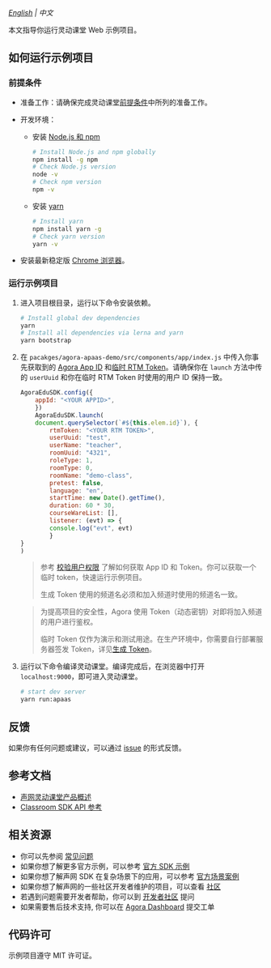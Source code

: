 _[English](README.md) | 中文_

本文指导你运行灵动课堂 Web 示例项目。

## 如何运行示例项目

### 前提条件

- 准备工作：请确保完成灵动课堂[前提条件](https://docs.agora.io/cn/agora-class/agora_class_prep?platform=Web)中所列的准备工作。

- 开发环境：

  - 安装 [Node.js 和 npm](https://www.npmjs.com/)

    ```bash
    # Install Node.js and npm globally
    npm install -g npm
    # Check Node.js version
    node -v
    # Check npm version
    npm -v
    ```

  - 安装 [yarn](https://yarnpkg.com/)

    ```bash
    # Install yarn
    npm install yarn -g
    # Check yarn version
    yarn -v
    ```

- 安装最新稳定版 [Chrome 浏览器](https://www.google.cn/chrome/)。

### 运行示例项目

1. 进入项目根目录，运行以下命令安装依赖。

   ```bash
   # Install global dev dependencies
   yarn
   # Install all dependencies via lerna and yarn
   yarn bootstrap
   ```

2. 在 `pacakges/agora-apaas-demo/src/components/app/index.js` 中传入你事先获取到的 [Agora App ID](https://docs.agora.io/cn/agora-class/agora_class_prep?platform=Web#1-%E5%88%9B%E5%BB%BA-agora-%E9%A1%B9%E7%9B%AE%E5%B9%B6%E8%8E%B7%E5%8F%96-app-id-%E5%92%8C-app-%E8%AF%81%E4%B9%A6) 和[临时 RTM Token](https://docs.agora.io/cn/agora-class/agora_class_prep?platform=Web#5-%E7%94%9F%E6%88%90-rtm-token)。请确保你在 `launch` 方法中传的 `userUuid` 和你在临时 RTM Token 时使用的用户 ID 保持一致。

   ```js
   AgoraEduSDK.config({
       appId: "<YOUR APPID>",
       })
       AgoraEduSDK.launch(
       document.querySelector(`#${this.elem.id}`), {
           rtmToken: "<YOUR RTM TOKEN>",
           userUuid: "test",
           userName: "teacher",
           roomUuid: "4321",
           roleType: 1,
           roomType: 0,
           roomName: "demo-class",
           pretest: false,
           language: "en",
           startTime: new Date().getTime(),
           duration: 60 * 30,
           courseWareList: [],
           listener: (evt) => {
           console.log("evt", evt)
           }
   }
   )
   ```

      > 参考 [校验用户权限](https://docs.agora.io/cn/Agora%20Platform/token) 了解如何获取 App ID 和 Token。你可以获取一个临时 token，快速运行示例项目。
   >
   > 生成 Token 使用的频道名必须和加入频道时使用的频道名一致。

   > 为提高项目的安全性，Agora 使用 Token（动态密钥）对即将加入频道的用户进行鉴权。
   >
   > 临时 Token 仅作为演示和测试用途。在生产环境中，你需要自行部署服务器签发 Token，详见[生成 Token](https://docs.agora.io/cn/Interactive%20Broadcast/token_server)。

3. 运行以下命令编译灵动课堂。编译完成后，在浏览器中打开 `localhost:9000`，即可进入灵动课堂。

   ```bash
   # start dev server
   yarn run:apaas
   ```

## 反馈

如果你有任何问题或建议，可以通过 [issue](https://github.com/AgoraIO-Community/CloudClass-Desktop/issues) 的形式反馈。

## 参考文档

- [声网灵动课堂产品概述](https://docs.agora.io/cn/agora-class/product_agora_class?platform=Web)
- [Classroom SDK API 参考](https://docs.agora.io/cn/agora-class/agora_class_api_ref_web?platform=Web)

## 相关资源

- 你可以先参阅 [常见问题](https://docs.agora.io/cn/faq)
- 如果你想了解更多官方示例，可以参考 [官方 SDK 示例](https://github.com/AgoraIO)
- 如果你想了解声网 SDK 在复杂场景下的应用，可以参考 [官方场景案例](https://github.com/AgoraIO-usecase)
- 如果你想了解声网的一些社区开发者维护的项目，可以查看 [社区](https://github.com/AgoraIO-Community)
- 若遇到问题需要开发者帮助，你可以到 [开发者社区](https://rtcdeveloper.com/) 提问
- 如果需要售后技术支持, 你可以在 [Agora Dashboard](https://dashboard.agora.io) 提交工单

## 代码许可

示例项目遵守 MIT 许可证。
